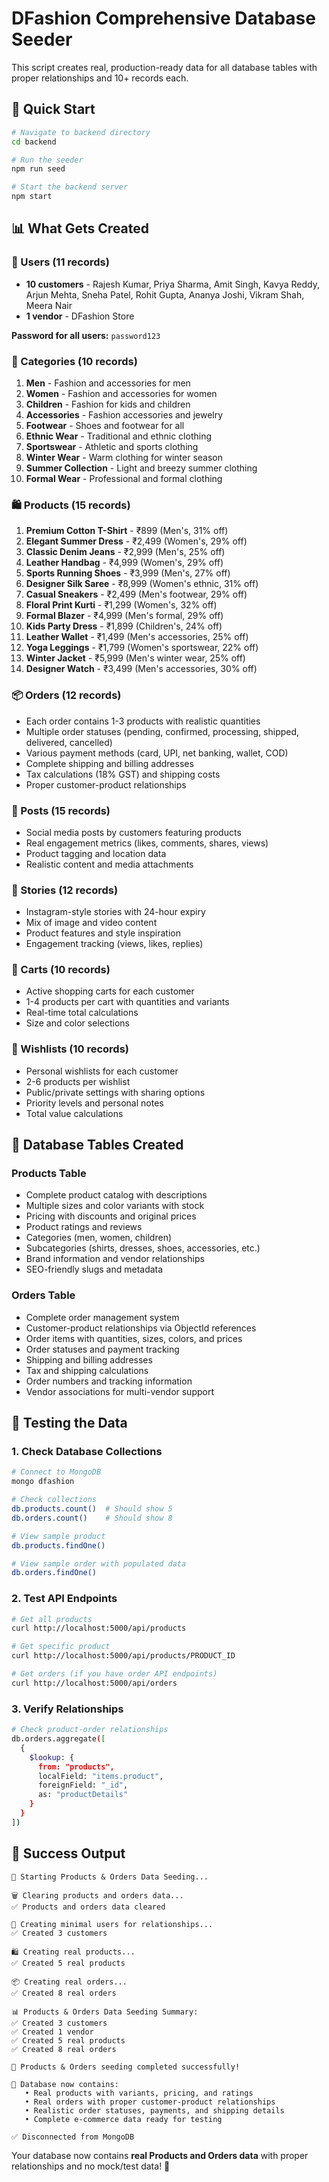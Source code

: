 # DFashion Comprehensive Database Seeder

This script creates real, production-ready data for all database tables with proper relationships and 10+ records each.

## 🚀 Quick Start

```bash
# Navigate to backend directory
cd backend

# Run the seeder
npm run seed

# Start the backend server
npm start
```

## 📊 What Gets Created

### 👥 Users (11 records)
- **10 customers** - Rajesh Kumar, Priya Sharma, Amit Singh, Kavya Reddy, Arjun Mehta, Sneha Patel, Rohit Gupta, Ananya Joshi, Vikram Shah, Meera Nair
- **1 vendor** - DFashion Store

**Password for all users:** `password123`

### 📂 Categories (10 records)
1. **Men** - Fashion and accessories for men
2. **Women** - Fashion and accessories for women
3. **Children** - Fashion for kids and children
4. **Accessories** - Fashion accessories and jewelry
5. **Footwear** - Shoes and footwear for all
6. **Ethnic Wear** - Traditional and ethnic clothing
7. **Sportswear** - Athletic and sports clothing
8. **Winter Wear** - Warm clothing for winter season
9. **Summer Collection** - Light and breezy summer clothing
10. **Formal Wear** - Professional and formal clothing

### 🛍️ Products (15 records)
1. **Premium Cotton T-Shirt** - ₹899 (Men's, 31% off)
2. **Elegant Summer Dress** - ₹2,499 (Women's, 29% off)
3. **Classic Denim Jeans** - ₹2,999 (Men's, 25% off)
4. **Leather Handbag** - ₹4,999 (Women's, 29% off)
5. **Sports Running Shoes** - ₹3,999 (Men's, 27% off)
6. **Designer Silk Saree** - ₹8,999 (Women's ethnic, 31% off)
7. **Casual Sneakers** - ₹2,499 (Men's footwear, 29% off)
8. **Floral Print Kurti** - ₹1,299 (Women's, 32% off)
9. **Formal Blazer** - ₹4,999 (Men's formal, 29% off)
10. **Kids Party Dress** - ₹1,899 (Children's, 24% off)
11. **Leather Wallet** - ₹1,499 (Men's accessories, 25% off)
12. **Yoga Leggings** - ₹1,799 (Women's sportswear, 22% off)
13. **Winter Jacket** - ₹5,999 (Men's winter wear, 25% off)
14. **Designer Watch** - ₹3,499 (Men's accessories, 30% off)

### 📦 Orders (12 records)
- Each order contains 1-3 products with realistic quantities
- Multiple order statuses (pending, confirmed, processing, shipped, delivered, cancelled)
- Various payment methods (card, UPI, net banking, wallet, COD)
- Complete shipping and billing addresses
- Tax calculations (18% GST) and shipping costs
- Proper customer-product relationships

### 📱 Posts (15 records)
- Social media posts by customers featuring products
- Real engagement metrics (likes, comments, shares, views)
- Product tagging and location data
- Realistic content and media attachments

### 📸 Stories (12 records)
- Instagram-style stories with 24-hour expiry
- Mix of image and video content
- Product features and style inspiration
- Engagement tracking (views, likes, replies)

### 🛒 Carts (10 records)
- Active shopping carts for each customer
- 1-4 products per cart with quantities and variants
- Real-time total calculations
- Size and color selections

### 💝 Wishlists (10 records)
- Personal wishlists for each customer
- 2-6 products per wishlist
- Public/private settings with sharing options
- Priority levels and personal notes
- Total value calculations

## 🎯 Database Tables Created

### Products Table
- Complete product catalog with descriptions
- Multiple sizes and color variants with stock
- Pricing with discounts and original prices
- Product ratings and reviews
- Categories (men, women, children)
- Subcategories (shirts, dresses, shoes, accessories, etc.)
- Brand information and vendor relationships
- SEO-friendly slugs and metadata

### Orders Table
- Complete order management system
- Customer-product relationships via ObjectId references
- Order items with quantities, sizes, colors, and prices
- Order statuses and payment tracking
- Shipping and billing addresses
- Tax and shipping calculations
- Order numbers and tracking information
- Vendor associations for multi-vendor support

## 🧪 Testing the Data

### 1. Check Database Collections
```bash
# Connect to MongoDB
mongo dfashion

# Check collections
db.products.count()  # Should show 5
db.orders.count()    # Should show 8

# View sample product
db.products.findOne()

# View sample order with populated data
db.orders.findOne()
```

### 2. Test API Endpoints
```bash
# Get all products
curl http://localhost:5000/api/products

# Get specific product
curl http://localhost:5000/api/products/PRODUCT_ID

# Get orders (if you have order API endpoints)
curl http://localhost:5000/api/orders
```

### 3. Verify Relationships
```bash
# Check product-order relationships
db.orders.aggregate([
  {
    $lookup: {
      from: "products",
      localField: "items.product",
      foreignField: "_id",
      as: "productDetails"
    }
  }
])
```

## 🎉 Success Output

```
🚀 Starting Products & Orders Data Seeding...

🗑️ Clearing products and orders data...
✅ Products and orders data cleared

👥 Creating minimal users for relationships...
✅ Created 3 customers

🛍️ Creating real products...
✅ Created 5 real products

📦 Creating real orders...
✅ Created 8 real orders

📊 Products & Orders Data Seeding Summary:
✅ Created 3 customers
✅ Created 1 vendor
✅ Created 5 real products
✅ Created 8 real orders

🎉 Products & Orders seeding completed successfully!

🔗 Database now contains:
   • Real products with variants, pricing, and ratings
   • Real orders with proper customer-product relationships
   • Realistic order statuses, payments, and shipping details
   • Complete e-commerce data ready for testing

✅ Disconnected from MongoDB
```

Your database now contains **real Products and Orders data** with proper relationships and no mock/test data! 🎯
